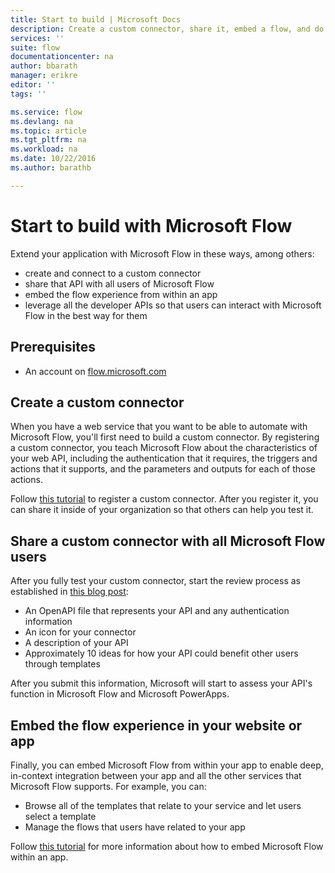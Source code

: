 ```yaml
---
title: Start to build | Microsoft Docs
description: Create a custom connector, share it, embed a flow, and do much more.
services: ''
suite: flow
documentationcenter: na
author: bbarath
manager: erikre
editor: ''
tags: ''

ms.service: flow
ms.devlang: na
ms.topic: article
ms.tgt_pltfrm: na
ms.workload: na
ms.date: 10/22/2016
ms.author: barathb

---
```

# Start to build with Microsoft Flow
Extend your application with Microsoft Flow in these ways, among others:

* create and connect to a custom connector
* share that API with all users of Microsoft Flow
* embed the flow experience from within an app
* leverage all the developer APIs so that users can interact with Microsoft Flow in the best way for them

## Prerequisites
* An account on [flow.microsoft.com](https://flow.microsoft.com)

## Create a custom connector
When you have a web service that you want to be able to automate with Microsoft Flow, you'll first need to build a custom connector. By registering a custom connector, you teach Microsoft Flow about the characteristics of your web API, including the authentication that it requires, the triggers and actions that it supports, and the parameters and outputs for each of those actions.

Follow [this tutorial](https://powerapps.microsoft.com/tutorials/register-custom-api/) to register a custom connector. After you register it, you can share it inside of your organization so that others can help you test it.

## Share a custom connector with all Microsoft Flow users
After you fully test your custom connector, start the review process as established in [this blog post](https://flow.microsoft.com/blog/calling-all-saas-apps-now-you-can-build-your-own-connector-for-flow-and-logic-apps/):

* An OpenAPI file that represents your API and any authentication information
* An icon for your connector
* A description of your API
* Approximately 10 ideas for how your API could benefit other users through templates

After you submit this information, Microsoft will start to assess your API's function in Microsoft Flow and Microsoft PowerApps.

## Embed the flow experience in your website or app
Finally, you can embed Microsoft Flow from within your app to enable deep, in-context integration between your app and all the other services that Microsoft Flow supports. For example, you can:

* Browse all of the templates that relate to your service and let users select a template
* Manage the flows that users have related to your app

Follow [this tutorial](embed-flow-dev.md) for more information about how to embed Microsoft Flow within an app.

